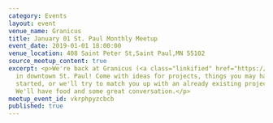 ```yaml
---
category: Events
layout: event
venue_name: Granicus
title: January 01 St. Paul Monthly Meetup
event_date: 2019-01-01 18:00:00
venue_location: 408 Saint Peter St,Saint Paul,MN 55102
source_meetup_content: true
excerpt: <p>We're back at Granicus (<a class="linkified" href="https://granicus.com">https://granicus.com</a>)
  in downtown St. Paul! Come with ideas for projects, things you may have already
  started, or we'll try to match you up with an already existing project or idea.
  We'll have food and some great conversation.</p>
meetup_event_id: vkrphpyzcbcb
published: true
---
```

